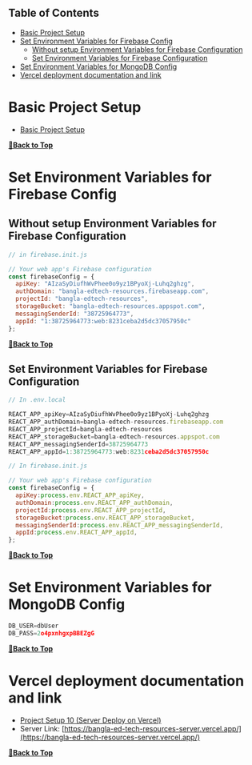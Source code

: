## Table of Contents

- [Basic Project Setup](#basic-project-setup)
- [Set Environment Variables for Firebase Config](#set-environment-variables-for-firebase-config)
  - [Without setup Environment Variables for Firebase Configuration](#without-setup-environment-variables-for-firebase-configuration)
  - [Set Environment Variables for Firebase Configuration](#set-environment-variables-for-firebase-configuration)
- [Set Environment Variables for MongoDB Config](#set-environment-variables-for-mongodb-config)
- [Vercel deployment documentation and link](#vercel-deployment-documentation-and-link)

# Basic Project Setup

- [Basic Project Setup](https://github.com/crescentpartha/Travel-Guru/blob/main/travel-guru/___Steps___.md#basic-project-setup "Basic Project Setup - travel-guru")

**[🔼Back to Top](#table-of-contents)**

# Set Environment Variables for Firebase Config

## Without setup Environment Variables for Firebase Configuration

``` JavaScript
// in firebase.init.js

// Your web app's Firebase configuration
const firebaseConfig = {
  apiKey: "AIzaSyDiufhWvPhee0o9yz1BPyoXj-Luhq2ghzg",
  authDomain: "bangla-edtech-resources.firebaseapp.com",
  projectId: "bangla-edtech-resources",
  storageBucket: "bangla-edtech-resources.appspot.com",
  messagingSenderId: "38725964773",
  appId: "1:38725964773:web:8231ceba2d5dc37057950c"
};
```

**[🔼Back to Top](#table-of-contents)**

## Set Environment Variables for Firebase Configuration

``` JavaScript
// In .env.local

REACT_APP_apiKey=AIzaSyDiufhWvPhee0o9yz1BPyoXj-Luhq2ghzg
REACT_APP_authDomain=bangla-edtech-resources.firebaseapp.com
REACT_APP_projectId=bangla-edtech-resources
REACT_APP_storageBucket=bangla-edtech-resources.appspot.com
REACT_APP_messagingSenderId=38725964773
REACT_APP_appId=1:38725964773:web:8231ceba2d5dc37057950c
```

``` JavaScript
// In firebase.init.js

// Your web app's Firebase configuration
const firebaseConfig = {
  apiKey:process.env.REACT_APP_apiKey,
  authDomain:process.env.REACT_APP_authDomain,
  projectId:process.env.REACT_APP_projectId,
  storageBucket:process.env.REACT_APP_storageBucket,
  messagingSenderId:process.env.REACT_APP_messagingSenderId,
  appId:process.env.REACT_APP_appId,
};
```

**[🔼Back to Top](#table-of-contents)**

# Set Environment Variables for MongoDB Config

``` JavaScript
DB_USER=dbUser
DB_PASS=2o4pxnhgxpBBEZgG
```

**[🔼Back to Top](#table-of-contents)**

# Vercel deployment documentation and link

- [Project Setup 10 (Server Deploy on Vercel)](https://github.com/crescentpartha/warehouse-management-client-side-crescentpartha/blob/main/books-warehouse/public/Steps.md#project-setup-10-server-deploy-on-vercel)
- Server Link: [https://bangla-ed-tech-resources-server.vercel.app/](https://bangla-ed-tech-resources-server.vercel.app/)

**[🔼Back to Top](#table-of-contents)**
